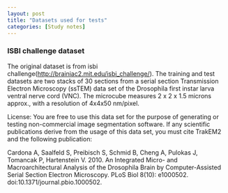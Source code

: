 ```yaml
---
layout: post
title: "Datasets used for tests"
categories: [Study notes]
---
```


### ISBI challenge dataset

The original dataset is from isbi challenge(http://brainiac2.mit.edu/isbi_challenge/).
The training and test datasets are two stacks of 30 sections from a serial section Transmission Electron Microscopy (ssTEM) data set of the Drosophila first instar larva ventral nerve cord (VNC). The microcube measures 2 x 2 x 1.5 microns approx., with a resolution of 4x4x50 nm/pixel.

License:
You are free to use this data set for the purpose of generating or testing non-commercial image segmentation software. If any scientific publications derive from the usage of this data set, you must cite TrakEM2 and the following publication:

Cardona A, Saalfeld S, Preibisch S, Schmid B, Cheng A, Pulokas J, Tomancak P, Hartenstein V. 2010. An Integrated Micro- and Macroarchitectural Analysis of the Drosophila Brain by Computer-Assisted Serial Section Electron Microscopy. PLoS Biol 8(10): e1000502. doi:10.1371/journal.pbio.1000502.
